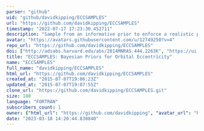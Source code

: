 ```yaml
---
parser: "github"
uid: "github/davidkipping/ECCSAMPLES"
url: "https://github.com/davidkipping/ECCSAMPLES"
timestamp: "2022-07-17 17:23:30.452711"
description: "Sample from an informative prior to enforce a realistic prior on parameters such as the orbital eccentricity of an extrasolar planet. This is done by evaluating the inverse cumulative density function of the prior distribution."
avatar: "https://avatars.githubusercontent.com/u/12749250?v=4"
repo_url: "https://github.com/davidkipping/ECCSAMPLES"
doi: ["http://adsabs.harvard.edu/abs/2014MNRAS.444.2263K", "https://ui.adsabs.harvard.edu/abs/2014ascl.soft11017K/abstract"]
title: "ECCSAMPLES: Bayesian Priors for Orbital Eccentricity"
name: "ECCSAMPLES"
full_name: "davidkipping/ECCSAMPLES"
html_url: "https://github.com/davidkipping/ECCSAMPLES"
created_at: "2015-07-07T19:06:23Z"
updated_at: "2015-07-07T19:07:55Z"
clone_url: "https://github.com/davidkipping/ECCSAMPLES.git"
size: 188
language: "FORTRAN"
subscribers_count: 1
owner: {"html_url": "https://github.com/davidkipping", "avatar_url": "https://avatars.githubusercontent.com/u/12749250?v=4", "login": "davidkipping", "type": "User"}
date: "2023-03-18 14:20:44.830840"
---
```

